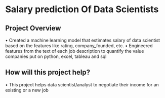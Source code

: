 # Salary prediction Of Data Scientists

## Project Overview
• Created a machine learning model that estimates salary of data scientist based on the features like rating, company_founded, etc.
• Engineered features from the text of each job description to quantify the value companies put on python, excel, tableau and sql

## How will this project help?
• This project helps data scientist/analyst to negotiate their income for an existing or a new job
